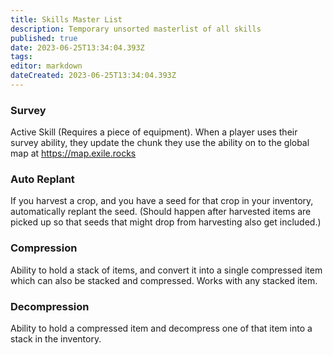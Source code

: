 ```yaml
---
title: Skills Master List
description: Temporary unsorted masterlist of all skills
published: true
date: 2023-06-25T13:34:04.393Z
tags: 
editor: markdown
dateCreated: 2023-06-25T13:34:04.393Z
---
```


### Survey
Active Skill (Requires a piece of equipment). When a player uses their survey ability, they update the chunk they use the ability on to the global map at https://map.exile.rocks

### Auto Replant
If you harvest a crop, and you have a seed for that crop in your inventory, automatically replant the seed. (Should happen after harvested items are picked up so that seeds that might drop from harvesting also get included.)

### Compression
Ability to hold a stack of items, and convert it into a single compressed item which can also be stacked and compressed. Works with any stacked item. 

### Decompression
Ability to hold a compressed item and decompress one of that item into a stack in the inventory.


